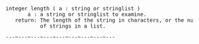 <div class="mw-parser-output"><p><br />
<span id="bflen"></span>
</p>
<pre>integer length ( a&#160;: string or stringlist )
       a&#160;: a string or stringlist to examine.
   return: The length of the string in characters, or the number
           of strings in a list.
</pre>
<pre>---~---~---~---~---~---~---~---~---
</pre></div>